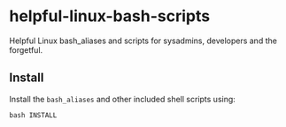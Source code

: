 # helpful-linux-bash-scripts

Helpful Linux bash_aliases and scripts for sysadmins, developers and the forgetful.

## Install

Install the `bash_aliases` and other included shell scripts using:

```shell
bash INSTALL
```
